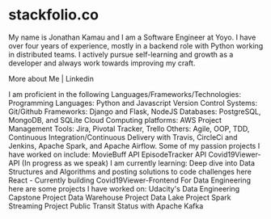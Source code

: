 # stackfolio.co
My name is Jonathan Kamau and I am a Software Engineer at Yoyo. I have over four years of experience, mostly in a backend role with Python working in distributed teams. I actively pursue self-learning and growth as a developer and always work towards improving my craft.

More about Me | Linkedin

I am proficient in the following Languages/Frameworks/Technologies:
Programming Languages: Python and Javascript
Version Control Systems: Git/Github
Frameworks: Django and Flask, NodeJS
Databases: PostgreSQL, MongoDB, and SQLite
Cloud Computing platforms: AWS
Project Management Tools: Jira, Pivotal Tracker, Trello
Others: Agile, OOP, TDD, Continuous Integration/Continuous Delivery with Travis, CircleCi and Jenkins, Apache Spark, and Apache Airflow.
Some of my passion projects I have worked on include:
MovieBuff API
EpisodeTracker API
Covid19Viewer-API (In progress as we speak)
I am currently learning:
Deep dive into Data Structures and Algorithms and posting solutions to code challenges here
React - Currently building Covid19Viewer-Frontend
For Data Engineering here are some projects I have worked on:
Udacity's Data Engineering Capstone Project
Data Warehouse Project
Data Lake Project
Spark Streaming Project
Public Transit Status with Apache Kafka
